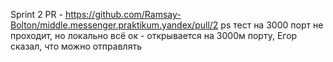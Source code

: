 Sprint 2 PR - https://github.com/Ramsay-Bolton/middle.messenger.praktikum.yandex/pull/2
ps тест на 3000 порт не проходит, но локально всё ок - открывается на 3000м порту, Егор сказал, что можно отправлять
